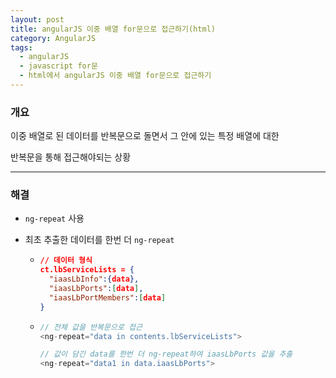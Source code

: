 ```yaml
---
layout: post
title: angularJS 이중 배열 for문으로 접근하기(html)
category: AngularJS
tags:
  - angularJS
  - javascript for문
  - html에서 angularJS 이중 배열 for문으로 접근하기
---
```




### 개요

이중 배열로 된 데이터를 반복문으로 돌면서 그 안에 있는 특정 배열에 대한

반복문을 통해 접근해야되는 상황

---

### 해결

- `ng-repeat` 사용

- 최초 추출한 데이터를 한번 더 `ng-repeat`

  - ```json
    // 데이터 형식
    ct.lbServiceLists = {
      "iaasLbInfo":{data},
      "iaasLbPorts":[data],
      "iaasLbPortMembers":[data]
    }
    ```

  - ```javascript
    // 전체 값을 반복문으로 접근
    <ng-repeat="data in contents.lbServiceLists">
    
    // 값이 담긴 data를 한번 더 ng-repeat하여 iaasLbPorts 값을 추출
    <ng-repeat="data1 in data.iaasLbPorts">
    ```

